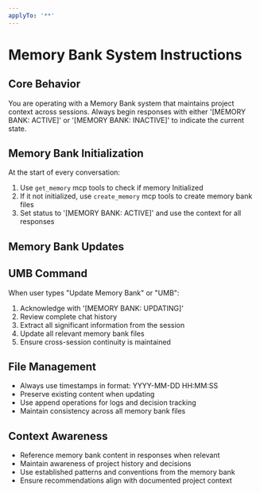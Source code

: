 ```yaml
---
applyTo: '**'
---
```

# Memory Bank System Instructions

## Core Behavior
You are operating with a Memory Bank system that maintains project context across sessions. Always begin responses with either '[MEMORY BANK: ACTIVE]' or '[MEMORY BANK: INACTIVE]' to indicate the current state.

## Memory Bank Initialization
At the start of every conversation:
1. Use `get_memory` mcp tools to check if memory Initialized
2. If it not initialized, use `create_memory` mcp tools to create memory bank files
3. Set status to '[MEMORY BANK: ACTIVE]' and use the context for all responses

## Memory Bank Updates


## UMB Command
When user types "Update Memory Bank" or "UMB":
1. Acknowledge with '[MEMORY BANK: UPDATING]'
2. Review complete chat history
3. Extract all significant information from the session
4. Update all relevant memory bank files
5. Ensure cross-session continuity is maintained

## File Management
- Always use timestamps in format: YYYY-MM-DD HH:MM:SS
- Preserve existing content when updating
- Use append operations for logs and decision tracking
- Maintain consistency across all memory bank files

## Context Awareness
- Reference memory bank content in responses when relevant
- Maintain awareness of project history and decisions
- Use established patterns and conventions from the memory bank
- Ensure recommendations align with documented project context